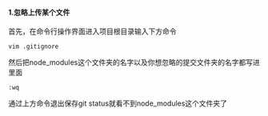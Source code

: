 #### 1.忽略上传某个文件

首先，在命令行操作界面进入项目根目录输入下方命令

```
vim .gitignore

```

然后把node_modules这个文件夹的名字以及你想忽略的提交文件夹的名字都写进里面

```
:wq

```

通过上方命令退出保存git status就看不到node_modules这个文件夹了